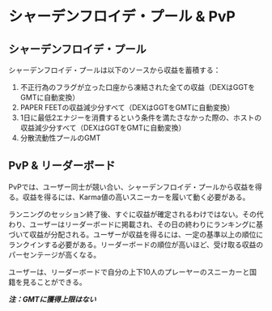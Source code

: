 # シャーデンフロイデ・プール & PvP

## シャーデンフロイデ・プール

シャーデンフロイデ・プールは以下のソースから収益を蓄積する：

1. 不正行為のフラグが立った口座から凍結された全ての収益（DEXはGGTをGMTに自動変換）
2. PAPER FEETの収益減少分すべて（DEXはGGTをGMTに自動変換）
3. 1日に最低2エナジーを消費するという条件を満たさなかった際の、ホストの収益減少分すべて（DEXはGGTをGMTに自動変換）
4. 分散流動性プールのGMT

## PvP & リーダーボード

PvPでは、ユーザー同士が競い合い、シャーデンフロイデ・プールから収益を得る。収益を得るには、Karma値の高いスニーカーを履いて動く必要がある。

ランニングのセッション終了後、すぐに収益が確定されるわけではない。その代わり、ユーザーはリーダーボードに掲載され、その日の終わりにランキングに基づいて収益が分配される。ユーザーが収益を得るには、一定の基準以上の順位にランクインする必要がある。リーダーボードの順位が高いほど、受け取る収益のパーセンテージが高くなる。

ユーザーは、リーダーボードで自分の上下10人のプレーヤーのスニーカーと国籍を見ることができる。

_**注：GMTに獲得上限はない**_

